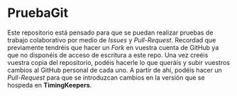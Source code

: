 # PruebaGit

Este repositorio está pensado para que se puedan realizar pruebas de 
trabajo colaborativo por medio de *Issues* y *Pull-Request*. Recordad
que previamente tendréis que hacer un *Fork* en vuestra cuenta de 
GitHub ya que no disponéis de acceso de escritura a este repo. Una vez
creéis vuestra copia del repositorio, podéis hacerle lo que queráis y
subir vuestros cambios al GitHub personal de cada uno. A partir de ahí,
podéis hacer un *Pull-Request* para que se introduzcan cambios en la versión
que se hospeda en **TimingKeepers**.


